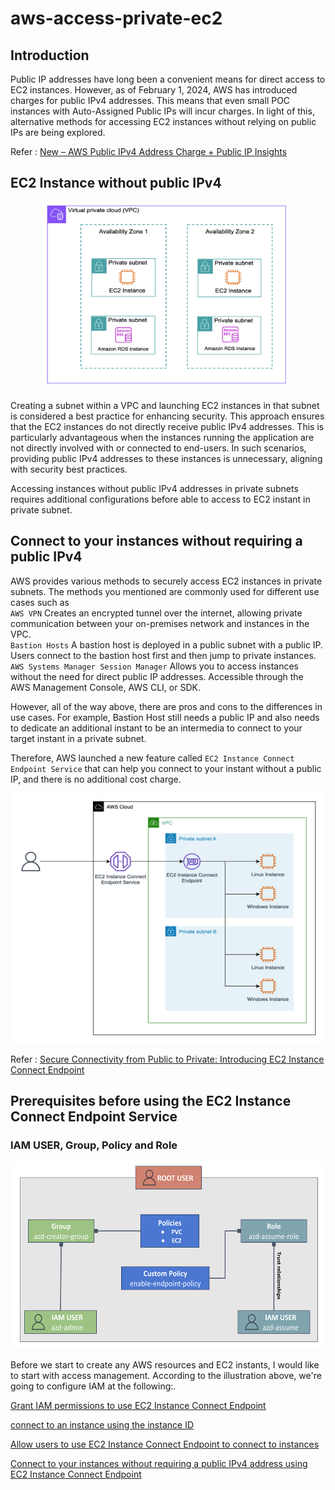 # aws-access-private-ec2

## Introduction
Public IP addresses have long been a convenient means for direct access to EC2 instances. However, as of February 1, 2024, AWS has introduced charges for public IPv4 addresses. This means that even small POC instances with Auto-Assigned Public IPs will incur charges. In light of this, alternative methods for accessing EC2 instances without relying on public IPs are being explored.

Refer : [New – AWS Public IPv4 Address Charge + Public IP Insights](https://aws.amazon.com/blogs/aws/new-aws-public-ipv4-address-charge-public-ip-insights/)

## EC2 Instance without public IPv4 
<p align="center">
  <img src="images/private-subnet-ex.png" alt="image description" width="400" height="300">
</p>
Creating a subnet within a VPC and launching EC2 instances in that subnet is considered a best practice for enhancing security. This approach ensures that the EC2 instances do not directly receive public IPv4 addresses. This is particularly advantageous when the instances running the application are not directly involved with or connected to end-users. In such scenarios, providing public IPv4 addresses to these instances is unnecessary, aligning with security best practices.

Accessing instances without public IPv4 addresses in private subnets requires additional configurations before able to access to EC2 instant in private subnet.

## Connect to your instances without requiring a public IPv4
AWS provides various methods to securely access EC2 instances in private subnets. The methods you mentioned are commonly used for different use cases such as \
`AWS VPN` Creates an encrypted tunnel over the internet, allowing private communication between your on-premises network and instances in the VPC.\
`Bastion Hosts` A bastion host is deployed in a public subnet with a public IP. Users connect to the bastion host first and then jump to private instances.\
`AWS Systems Manager Session Manager` Allows you to access instances without the need for direct public IP addresses. Accessible through the AWS Management Console, AWS CLI, or SDK.

However, all of the way above, there are pros and cons to the differences in use cases. For example, Bastion Host still needs a public IP and also needs to dedicate an additional instant to be an intermedia to connect to your target instant in a private subnet.

Therefore, AWS launched a new feature called `EC2 Instance Connect Endpoint Service` that can help you connect to your instant without a public IP, and there is no additional cost charge.
<p align="center">
  <img src="images/ec2-connect-endpoint.png" alt="image description" width="500" height="400">
</p>

Refer : [Secure Connectivity from Public to Private: Introducing EC2 Instance Connect Endpoint](https://aws.amazon.com/blogs/compute/secure-connectivity-from-public-to-private-introducing-ec2-instance-connect-endpoint-june-13-2023/)


## Prerequisites before using the EC2 Instance Connect Endpoint Service

### IAM USER, Group, Policy and Role
<p align="center">
  <img src="images/user-group-policy-role.png" alt="image description" width="500" height="300">
</p>

Before we start to create any AWS resources and EC2 instants, I would like to start with access management. According to the illustration above, we're going to configure IAM at the following:.


[Grant IAM permissions to use EC2 Instance Connect Endpoint](https://docs.aws.amazon.com/AWSEC2/latest/UserGuide/permissions-for-ec2-instance-connect-endpoint.html#iam-OpenTunnel)


[connect to an instance using the instance ID](https://docs.aws.amazon.com/AWSEC2/latest/UserGuide/ec2-instance-connect-methods.html#connect-linux-inst-eic-cli-ssh)


[Allow users to use EC2 Instance Connect Endpoint to connect to instances](https://docs.aws.amazon.com/AWSEC2/latest/UserGuide/permissions-for-ec2-instance-connect-endpoint.html#iam-CreateInstanceConnectEndpoint)


[Connect to your instances without requiring a public IPv4 address using EC2 Instance Connect Endpoint](https://docs.aws.amazon.com/AWSEC2/latest/UserGuide/connect-with-ec2-instance-connect-endpoint.html)
